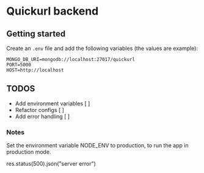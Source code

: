 # Quickurl backend

## Getting started

Create an `.env` file and add the following variables (the values are example):

```
MONGO_DB_URI=mongodb://localhost:27017/quickurl
PORT=5000
HOST=http://localhost
```

## TODOS

- Add environment variables [ ]
- Refactor configs [ ]
- Add error handling [ ]


### Notes

Set the environment variable NODE_ENV to production, to run the app in production mode.

res.status(500).json("server error")
